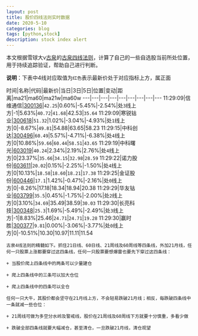 ```yaml
---
layout: post
title: 股价四线法则实时数据
date: 2020-5-10
categories: blog
tags: [python,stock]
description: stock index alert
---
```



本文根据雪球大v[古泉](https://xueqiu.com/u/7148646888)的[古泉四线法则](https://xueqiu.com/7148646888/130498192)，计算了自己的一些自选股当前所处位置，用于持续追踪验证，帮助自己进行判断。

**说明**：下表中4线对应取值为`红色`表示最新价处于对应指标上方，属正面

时间|名称|代码|最新价|当日|3日|5日|位置|变动|距离|ma21|ma60|ma21w|ma60w
---|---|---|---|---|---|---|---|---
11:29:09|信维通信|[300136](https://xueqiu.com/S/SZ300136)|`42.25`|0.60%|-5.45%|-2.54%|处`3`线上方|-1|5.63%|`40.72`|`41.68`|42.53|`35.64`
11:29:09|寒锐钴业|[300618](https://xueqiu.com/S/SZ300618)|`51.32`|1.02%|-3.04%|-4.93%|处`1`线上方|0|-8.67%|`49.81`|54.88|63.65|58.23
11:29:15|中科创达|[300496](https://xueqiu.com/S/SZ300496)|`60.49`|5.57%|-4.71%|-6.38%|处`4`线上方|0|10.86%|`59.66`|`60.44`|`58.51`|`43.65`
11:29:19|中科曙光|[603019](https://xueqiu.com/S/SH603019)|`40.24`|2.34%|2.19%|2.76%|处`4`线上方|0|23.37%|`35.66`|`34.15`|`32.98`|`28.59`
11:29:22|诺力股份|[603611](https://xueqiu.com/S/SH603611)|`20.02`|0.15%|-2.25%|-1.50%|处`4`线上方|0|10.13%|`18.58`|`18.60`|`18.21`|`17.38`
11:29:25|金证股份|[600446](https://xueqiu.com/S/SH600446)|`17.1`|1.42%|-0.47%|-2.16%|处`0`线上方|0|-8.26%|17.18|18.34|18.94|20.38
11:29:29|华友钴业|[603799](https://xueqiu.com/S/SH603799)|`35.5`|0.45%|-1.75%|-2.00%|处`2`线上方|0|3.10%|`34.69`|35.49|38.59|`30.03`
11:29:30|长亮科技|[300348](https://xueqiu.com/S/SZ300348)|`25.3`|1.69%|-5.49%|-2.49%|处`3`线上方|-1|8.83%|25.46|`24.71`|`24.71`|`19.28`
11:29:30|赢时胜|[300377](https://xueqiu.com/S/SZ300377)|`9.81`|0.00%|-3.06%|-3.77%|处`0`线上方|0|-10.51%|10.30|10.97|11.11|11.54

```
古泉4线法则的精髓如下。抓住21日线、60日线、21周线及60周线等四条线，外加21月线，任何一只股票上涨都要穿过这四条线，任何一只股票要想爆雷也要先下穿过这四条线：

+ 当股价爬上四条线中的两条可以少量建仓

+ 爬上四条线中的三条可以加大仓位

+ 爬上四条线中的四条可以全仓

任何一只大牛，其股价都会坚守在21月线上方，不会轻易跌破21月线；相反，每跌破四条线中一条就减一些仓位：

+ 21周线可做为多空分水岭及警戒线，股价在21周线及60周线下方就要十分慎重，多看少做

+ 跌破全部四条线就要大幅减仓，甚至清仓，一旦跌破21月线，清仓观望
```